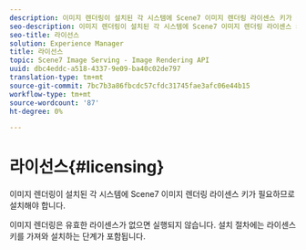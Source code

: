 ```yaml
---
description: 이미지 렌더링이 설치된 각 시스템에 Scene7 이미지 렌더링 라이센스 키가 필요하므로 설치해야 합니다.
seo-description: 이미지 렌더링이 설치된 각 시스템에 Scene7 이미지 렌더링 라이센스 키가 필요하므로 설치해야 합니다.
seo-title: 라이선스
solution: Experience Manager
title: 라이선스
topic: Scene7 Image Serving - Image Rendering API
uuid: dbc4eddc-a518-4337-9e09-ba40c02de797
translation-type: tm+mt
source-git-commit: 7bc7b3a86fbcdc57cfdc31745fae3afc06e44b15
workflow-type: tm+mt
source-wordcount: '87'
ht-degree: 0%

---
```



# 라이선스{#licensing}

이미지 렌더링이 설치된 각 시스템에 Scene7 이미지 렌더링 라이센스 키가 필요하므로 설치해야 합니다.

이미지 렌더링은 유효한 라이센스가 없으면 실행되지 않습니다. 설치 절차에는 라이센스 키를 가져와 설치하는 단계가 포함됩니다.
